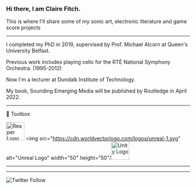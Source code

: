 ### Hi there, I am Claire Fitch. 

This is where I'll share some of my sonic art, electronic literature and game score projects


---


I completed my PhD in 2019, supervised by Prof. Michael Alcorn at Queen's University Belfast.

Previous work includes playing cello for the RTÉ National Symphony Orchestra. (1995-2012)



Now I'm a lecturer at Dundalk Institute of Technology.

My book, Sounding Emerging Media will be published by Routledge in April 2022. 



---

🧰 Toolbox

<img src="https://www.reaper.fm/v5img/logo.jpg" alt="Reaper Logo" width="50" height="50"/> <img src="https://cdn.worldvectorlogo.com/logos/unreal-1.svg" alt="Unreal Logo" width="50" height="50"/<img src="https://cdn.worldvectorlogo.com/logos/unity-69.svg" alt="Unity Logo" width="50" height="50"/>

---


---



![Twitter Follow](https://img.shields.io/twitter/follow/ambiencellist?style=social)
